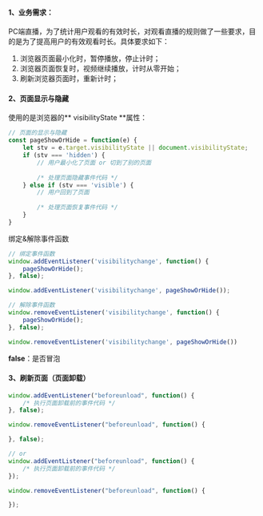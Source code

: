 #### 1、业务需求：
PC端直播，为了统计用户观看的有效时长，对观看直播的规则做了一些要求，目的是为了提高用户的有效观看时长。具体要求如下：

1. 浏览器页面最小化时，暂停播放，停止计时；
2. 浏览器页面恢复时，视频继续播放，计时从零开始；
3. 刷新浏览器页面时，重新计时；
#### 2、页面显示与隐藏
使用的是浏览器的** visibilityState **属性：
```javascript
// 页面的显示与隐藏
const pageShowOrHide = function(e) {
	let stv = e.target.visibilityState || document.visibilityState;
	if (stv === 'hidden') {
		// 用户最小化了页面 or 切到了别的页面
		
		/* 处理页面隐藏事件代码 */
	} else if (stv === 'visible') {
		// 用户回到了页面
		
		/* 处理页面恢复事件代码 */
	}
}
```
绑定&解除事件函数
```javascript
// 绑定事件函数
window.addEventListener('visibilitychange', function() {
	pageShowOrHide();
}, false);

window.addEventListener('visibilitychange', pageShowOrHide());

// 解除事件函数
window.removeEventListener('visibilitychange', function() {
	pageShowOrHide();
}, false);

window.removeEventListener('visibilitychange', pageShowOrHide())
```
**false**：是否冒泡
#### 3、刷新页面（页面卸载）
```javascript
window.addEventListener("beforeunload", function() {
	/* 执行页面卸载前的事件代码 */
}, false);

window.removeEventListener("beforeunload", function() {

}, false);

// or
window.addEventListener("beforeunload", function() {
	/* 执行页面卸载前的事件代码 */
});

window.removeEventListener("beforeunload", function() {

});
```
